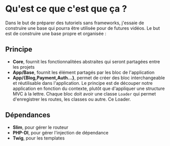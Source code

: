 # Qu'est ce que c'est que ça ?

Dans le but de préparer des tutoriels sans frameworks, j'essaie de construire une base qui pourra être utilisée pour 
de futures vidéos. Le but est de construire une base propre et organisée : 

## Principe

- **Core**, fournit les fonctionnalitées abstraites qui seront partagées entre les projets
- **App/Base**, fournit les élément partagés par les bloc de l'application
- **App/{Blog,Payment,Auth...}**, permet de créer des bloc interchangeable et réutilisable dans l'application. Le 
principe est de découper notre application en fonction du contexte, plutôt que d'appliquer une structure MVC à la 
lettre. Chaque bloc doit avoir une classe `Loader` qui permet d'enregistrer les routes, les classes ou autre. Ce 
Loader.

## Dépendances

- **Slim**, pour gérer le routeur
- **PHP-DI**, pour gérer l'injection de dépendance
- **Twig**, pour les templates